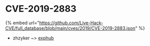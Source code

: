 # CVE-2019-2883
{% embed url="https://github.com/Live-Hack-CVE/full_database/blob/main/cves/2019/CVE-2019-2883.json" %}

* zhzyker ~> [exphub](https://www.alice-snow.ru/2019/database/cve-2019-2883/exphub-zhzyker)